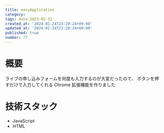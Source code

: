 ```yaml
---
title: easyApplication
category:
tags: date:2023-05-31
created_at: '2024-01-24T23:20:24+09:00'
updated_at: '2024-01-24T23:20:24+09:00'
published: true
number: 77
---
```


# 概要
ライブの申し込みフォームを何度も入力するのが大変だったので、
ボタンを押すだけで入力してくれる Chrome 拡張機能を作りました

# 技術スタック
- JavaScript
- HTML


